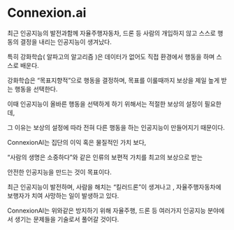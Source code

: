 # Connexion.ai



최근 인공지능의 발전과함께 자율주행자동차, 드론 등 사람의 개입하지 않고 스스로 행동의 결정을 내리는 인공지능이 생겨났다. 

특히 강화학습( 알파고의 알고리즘 )은 데이터가 없어도 직접 환경에서 행동을 하며 스스로 배운다. 

강화학습은 “목표지향적”으로 행동을 결정하며, 목표를 이룰때까지 보상을 제일 높게 받는 행동을 선택한다. 

이때 인공지능이 올바른 행동을 선택하게 하기 위해서는 적절한 보상의 설정이 필요한데, 

그 이유는 보상의 설정에 따라 전혀 다른 행동을 하는 인공지능이 만들어지기 때문이다. 

ConnexionAI는 집단의 이익 혹은 물질적인 가치 보다, 

“사람의 생명은 소중하다”와 같은 인류의 보편적 가치를 최고의 보상으로 받는

안전한 인공지능을 만드는 것이 목표이다. 

최근 인공지능이 발전하며, 사람을 해치는 “킬러드론”이 생겨나고 , 자율주행자동차에 보행자가 치여 사망하는 일이 발생하고 있다. 

ConnexionAI는 위와같은 방지하기 위해 자율주행, 드론 등 여러가지 인공지능 분야에서 생기는 문제들을 기술로서 풀어갈 것이다. 
